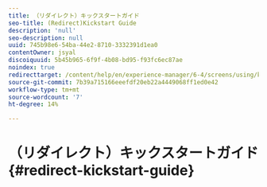 ```yaml
---
title: （リダイレクト）キックスタートガイド
seo-title: (Redirect)Kickstart Guide
description: 'null'
seo-description: null
uuid: 745b98e6-54ba-44e2-8710-3332391d1ea0
contentOwner: jsyal
discoiquuid: 5b45b965-6f9f-4b08-bd95-f93fc6ec87ae
noindex: true
redirecttarget: /content/help/en/experience-manager/6-4/screens/using/kickstart-for-aem-screens
source-git-commit: 7b39a715166eeefdf20eb22a4449068ff1ed0e42
workflow-type: tm+mt
source-wordcount: '7'
ht-degree: 14%

---
```



# （リダイレクト）キックスタートガイド{#redirect-kickstart-guide}

